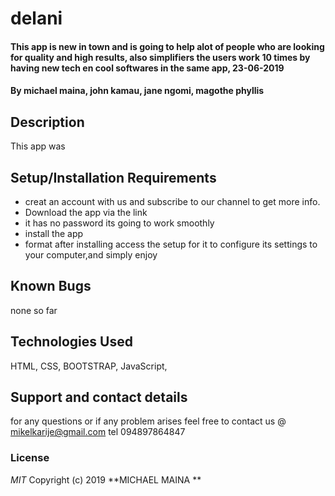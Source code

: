 # delani
#### This app is new in town and is going to help alot of people who are looking for quality and high results, also simplifiers the users work 10 times by having new tech en cool softwares in the same app, 23-06-2019
#### By **michael maina, john kamau, jane ngomi, magothe phyllis**
## Description
This app was
## Setup/Installation Requirements
* creat an account with us and subscribe to our channel to get more info.
* Download the app via the link
* it has no password its going to work smoothly
* install the app
* format
after installing access the setup for it to configure its settings to your computer,and simply enjoy
## Known Bugs
none so far
## Technologies Used
HTML,
CSS,
BOOTSTRAP,
JavaScript,

## Support and contact details
for any questions or if any problem arises feel free to contact us @ mikelkarije@gmail.com
tel 094897864847
### License
*MIT*
Copyright (c) 2019 **MICHAEL MAINA **
  